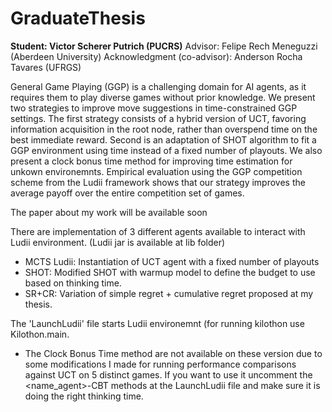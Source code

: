 # GraduateThesis

**Student: Victor Scherer Putrich (PUCRS)**
Advisor: Felipe Rech Meneguzzi (Aberdeen University)
Acknowledgment (co-advisor): Anderson Rocha Tavares (UFRGS)

General Game Playing (GGP) is a challenging domain for AI agents, as it requires them to play diverse games without prior knowledge. 
We present two strategies to improve move suggestions in time-constrained GGP settings. 
The first strategy consists of a hybrid version of UCT, favoring information acquisition in the root node, rather than overspend time on the best immediate reward.
Second is an adaptation of SHOT algorithm to fit a GGP environment using time instead of a fixed number of playouts.
We also present a clock bonus time method for improving time estimation for unkown environemnts.
Empirical evaluation using the GGP competition scheme from the Ludii framework shows that our strategy improves the average payoff over the entire competition set of games.

The paper about my work will be available soon

There are implementation of 3 different agents available to interact with Ludii environment. (Ludii jar is available at lib folder)

* MCTS Ludii: Instantiation of UCT agent with a fixed number of playouts
* SHOT: Modified SHOT with warmup model to define the budget to use based on thinking time.
* SR+CR: Variation of simple regret + cumulative regret proposed at my thesis. 

The 'LaunchLudii' file starts Ludii environemnt (for running kilothon use Kilothon.main.

- The Clock Bonus Time method are not available on these version due to some modifications I made for running performance comparisons against UCT on 5 distinct games. If you want to use it uncomment the <name_agent>-CBT methods at the LaunchLudii file and make sure it is doing the right thinking time.
